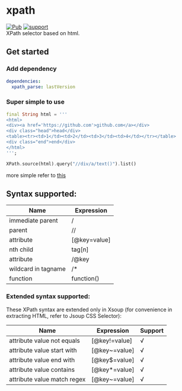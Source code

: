 # xpath
[![Pub](https://img.shields.io/pub/v/xpath_parse.svg?style=flat-square)](https://pub.dartlang.org/packages/xpath_parse)
[![support](https://img.shields.io/badge/platform-flutter%7Cdart%20vm-ff69b4.svg?style=flat-square)](https://github.com/codingfd/xpath)<br>
XPath selector based on html.
## Get started
### Add dependency
```yaml
dependencies:
  xpath_parse: lastVersion
```
### Super simple to use

```dart
final String html = '''
<html>
<div><a href='https://github.com'>github.com</a></div>
<div class="head">head</div>
<table><tr><td>1</td><td>2</td><td>3</td><td>4</td></tr></table>
<div class="end">end</div>
</html>
''';

XPath.source(html).query("//div/a/text()").list()

```

more simple refer to [this](https://github.com/codingfd/xpath/blob/master/test/xpath_test.dart)



## Syntax supported:
|Name|Expression|
|---|---|
|immediate parent|/|
|parent|//|
|attribute|	[@key=value]|
|nth child|	tag[n]|
|attribute|	/@key|
|wildcard in tagname| /*|
|function|function()|

### Extended syntax supported:

These XPath syntax are extended only in Xsoup (for convenience in extracting HTML, refer to Jsoup CSS Selector):

|Name|Expression|Support|
|---|---|---|
|attribute value not equals|[@key!=value]|√|
|attribute value start with|[@key~=value]|√|
|attribute value end with|[@key$=value]|√|
|attribute value contains|[@key*=value]|√|
|attribute value match regex|[@key~=value]|√|
